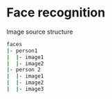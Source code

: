 # Face recognition

Image source structure

``` bash
faces
|- person1
|  |- image1
|  |- image2
|- person 2
|  |- image1
|  |- image2
|  |- image3
```

